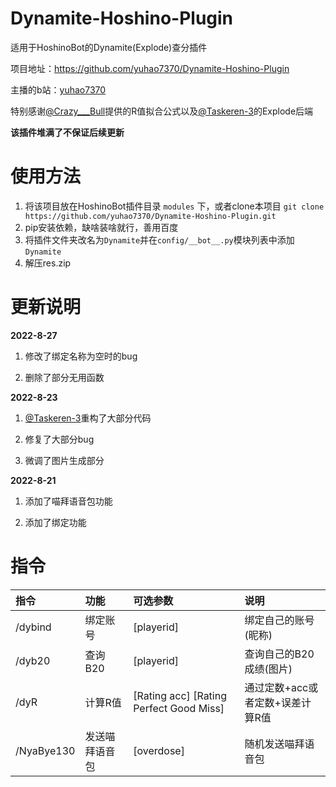 # Dynamite-Hoshino-Plugin

适用于HoshinoBot的Dynamite(Explode)查分插件

项目地址：https://github.com/yuhao7370/Dynamite-Hoshino-Plugin

主播的b站：[yuhao7370](https://space.bilibili.com/275661582)

特别感谢[@Crazy___Bull](https://space.bilibili.com/335803482)提供的R值拟合公式以及[@Taskeren-3](https://space.bilibili.com/27656565)的Explode后端


**该插件堆满了不保证后续更新**

# 使用方法

1. 将该项目放在HoshinoBot插件目录 `modules` 下，或者clone本项目 `git clone https://github.com/yuhao7370/Dynamite-Hoshino-Plugin.git`
2. pip安装依赖，缺啥装啥就行，善用百度
3. 将插件文件夹改名为`Dynamite`并在`config/__bot__.py`模块列表中添加`Dynamite`
4. 解压res.zip

# 更新说明

**2022-8-27**

1. 修改了绑定名称为空时的bug

3. 删除了部分无用函数

**2022-8-23**

1. [@Taskeren-3](https://space.bilibili.com/27656565)重构了大部分代码

2. 修复了大部分bug

3. 微调了图片生成部分

**2022-8-21**

1. 添加了喵拜语音包功能

2. 添加了绑定功能

# 指令

| 指令              | 功能     | 可选参数              | 说明                            |
| :---------------- | :------- | :-------------------- | :------------------------------ |
| /dybind            | 绑定账号        |  [playerid]          | 绑定自己的账号(昵称)      |
| /dyb20            | 查询B20        |  [playerid]          | 查询自己的B20成绩(图片)      |
| /dyR        | 计算R值 |  [Rating acc] [Rating Perfect Good Miss]     | 通过定数+acc或者定数+误差计算R值     |
| /NyaBye130          | 发送喵拜语音包       |  [overdose]          | 随机发送喵拜语音包      |
